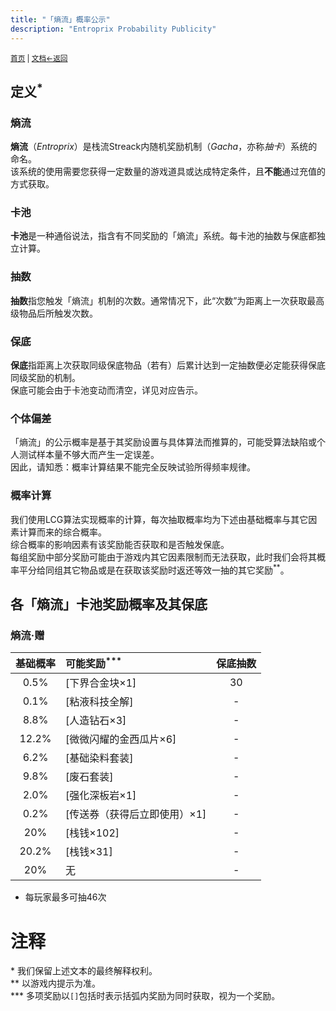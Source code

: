 ```yaml
---
title: "「熵流」概率公示"
description: "Entroprix Probability Publicity"
---
```

<small id="old_menu"><a href="/Streack/">首页</a> | <a href="/Streack/doc/">文档</a></small><small><a href="../../">←返回</a></small><br>

## 定义<sup>*</sup>
### 熵流
**熵流**（*Entroprix*）是栈流Streack内随机奖励机制（*Gacha*，亦称*抽卡*）系统的命名。<br>
该系统的使用需要您获得一定数量的游戏道具或达成特定条件，且**不能**通过充值的方式获取。

### 卡池
**卡池**是一种通俗说法，指含有不同奖励的「熵流」系统。每卡池的抽数与保底都独立计算。

### 抽数
**抽数**指您触发「熵流」机制的次数。通常情况下，此“次数”为距离上一次获取最高级物品后所触发次数。

### 保底
**保底**指距离上次获取同级保底物品（若有）后累计达到一定抽数便必定能获得保底同级奖励的机制。<br>
保底可能会由于卡池变动而清空，详见对应告示。

### 个体偏差
「熵流」的公示概率是基于其奖励设置与具体算法而推算的，可能受算法缺陷或个人测试样本量不够大而产生一定误差。<br>
因此，请知悉：概率计算结果不能完全反映试验所得频率规律。

### 概率计算
我们使用LCG算法实现概率的计算，每次抽取概率均为下述由基础概率与其它因素计算而来的综合概率。<br>
综合概率的影响因素有该奖励能否获取和是否触发保底。<br>
每组奖励中部分奖励可能由于游戏内其它因素限制而无法获取，此时我们会将其概率平分给同组其它物品或是在获取该奖励时返还等效一抽的其它奖励<sup>**</sup>。

## 各「熵流」卡池奖励概率及其保底

### 熵流·赠

| 基础概率 | 可能奖励<sup>***</sup> | 保底抽数 |
|:-:|:----|:-:|
|0.5%|[下界合金块×1]|30|
|0.1%|[粘液科技全解]|-|
|8.8%|[人造钻石×3]|-|
|12.2%|[微微闪耀的金西瓜片×6]|-|
|6.2%|[基础染料套装]|-|
|9.8%|[废石套装]|-|
|2.0%|[强化深板岩×1]|-|
|0.2%|[传送券（获得后立即使用）×1]|-|
|20%|[栈钱×102]|-|
|20.2%|[栈钱×31]|-|
|20%|无|-|

* 每玩家最多可抽46次

# 注释
\* 我们保留上述文本的最终解释权利。<br>
\** 以游戏内提示为准。<br>
\*** 多项奖励以`[]`包括时表示括弧内奖励为同时获取，视为一个奖励。<br>

<script src="https://rs.kdxiaoyi.top/res/scripts/js/sober@1.0.6.min.js"></script><script src="https://kdxiaoyi.top/Streack/page/js/pmd.js"></script><script src="https://rs.kdxiaoyi.top/res/scripts/js/pmd-reRender.min.js"></script>